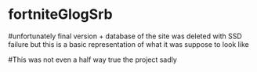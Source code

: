 # fortniteGlogSrb

#unfortunately final version + database of the site was deleted with SSD failure but this is a basic representation of what it was suppose to look like

#This was not even a half way true the project sadly
